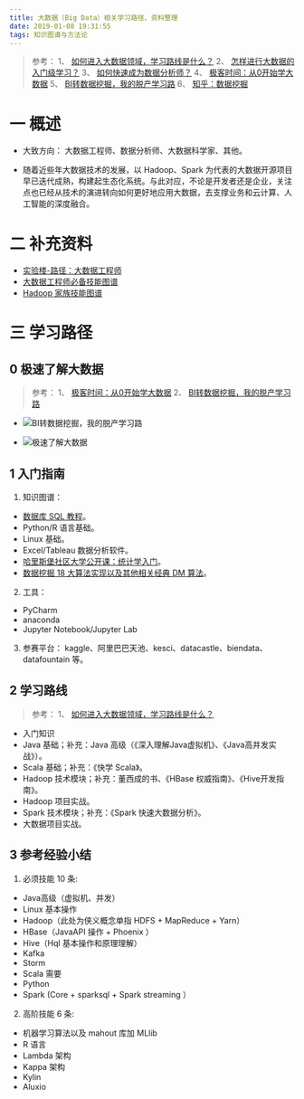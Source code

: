 ```yaml
---
title: 大数据（Big Data）相关学习路径、资料整理
date: 2019-01-08 19:31:55
tags: 知识图谱与方法论
---
```

> 参考：
1、 [如何进入大数据领域，学习路线是什么？](https://www.zhihu.com/question/35942305)
2、 [怎样进行大数据的入门级学习？](https://www.zhihu.com/question/24761255/answer/59803163)
3、 [如何快速成为数据分析师？](https://www.zhihu.com/question/29265587/answer/44010658)
4、 [极客时间：从0开始学大数据](https://time.geekbang.org/column/intro/133?utm_term=zeusNMTT8&utm_source=website&utm_medium=oschina&utm_campaign=133-onsell&utm_content=oschina5)
5、 [BI转数据挖掘，我的脱产学习路](https://zhuanlan.zhihu.com/p/32454374)
6、 [知乎：数据挖掘](https://www.zhihu.com/search?type=content&q=%E6%95%B0%E6%8D%AE%E6%8C%96%E6%8E%98)

# 一 概述
- 大致方向：
大数据工程师、数据分析师、大数据科学家、其他。

- 随着近些年大数据技术的发展，以 Hadoop、Spark 为代表的大数据开源项目早已迭代成熟，构建起生态化系统。与此对应，不论是开发者还是企业，关注点也已经从技术的演进转向如何更好地应用大数据，去支撑业务和云计算、人工智能的深度融合。

# 二 补充资料
- [实验楼-路径：大数据工程师](https://www.shiyanlou.com/paths/2)
- [大数据工程师必备技能图谱](https://github.com/TeamStuQ/skill-map/blob/master/data/designbyStuQ/png-BigData-by-StuQ.png)
- [Hadoop 家族技能图谱](https://github.com/TeamStuQ/skill-map/blob/master/data/designbyStuQ/png-Hadoop-by-StuQ.png)

# 三 学习路径
## 0 极速了解大数据
> 参考：
1、 [极客时间：从0开始学大数据](https://time.geekbang.org/column/intro/133?utm_term=zeusNMTT8&utm_source=website&utm_medium=oschina&utm_campaign=133-onsell&utm_content=oschina5)
2、 [BI转数据挖掘，我的脱产学习路](https://zhuanlan.zhihu.com/p/32454374)

- ![BI转数据挖掘，我的脱产学习路](图0.PNG)

- ![极速了解大数据](图1.PNG)

## 1 入门指南
1. 知识图谱：
- [数据库 SQL 教程](https://www.w3cschool.cn/sql/)。
- Python/R 语言基础。
- Linux 基础。
- Excel/Tableau 数据分析软件。
- [哈里斯堡社区大学公开课：统计学入门](http://open.163.com/special/opencourse/statistics.html)。
- [数据挖掘 18 大算法实现以及其他相关经典 DM 算法](https://github.com/linyiqun/DataMiningAlgorithm)。

2. 工具：
- PyCharm
- anaconda
- Jupyter Notebook/Jupyter Lab

3. 参赛平台：
kaggle、阿里巴巴天池、kesci、datacastle、biendata、datafountain 等。

## 2 学习路线
> 参考：
1、 [如何进入大数据领域，学习路线是什么？](https://www.zhihu.com/question/35942305)

- 入门知识
- Java 基础；补充：Java 高级（《深入理解Java虚拟机》、《Java高并发实战》）。
- Scala 基础；补充：《快学 Scala》。
- Hadoop 技术模块；补充：董西成的书、《HBase 权威指南》、《Hive开发指南》。
- Hadoop 项目实战。
- Spark 技术模块；补充：《Spark 快速大数据分析》。
- 大数据项目实战。

## 3 参考经验小结
1. 必须技能 10 条:
- Java高级（虚拟机、并发）
- Linux 基本操作
- Hadoop（此处为侠义概念单指 HDFS + MapReduce + Yarn）
- HBase（JavaAPI 操作 + Phoenix ）
- Hive（Hql 基本操作和原理理解）
- Kafka 
- Storm
- Scala 需要
- Python
- Spark (Core + sparksql + Spark streaming ）

2. 高阶技能 6 条:
- 机器学习算法以及 mahout 库加 MLlib
- R 语言
- Lambda 架构
- Kappa 架构
- Kylin
- Aluxio